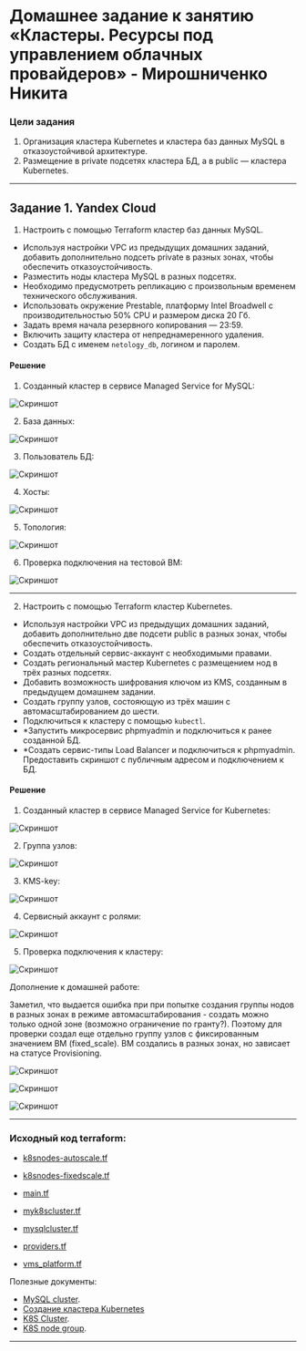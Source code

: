 # Домашнее задание к занятию «Кластеры. Ресурсы под управлением облачных провайдеров» - Мирошниченко Никита

### Цели задания 

1. Организация кластера Kubernetes и кластера баз данных MySQL в отказоустойчивой архитектуре.
2. Размещение в private подсетях кластера БД, а в public — кластера Kubernetes.

---
## Задание 1. Yandex Cloud

1. Настроить с помощью Terraform кластер баз данных MySQL.

 - Используя настройки VPC из предыдущих домашних заданий, добавить дополнительно подсеть private в разных зонах, чтобы обеспечить отказоустойчивость. 
 - Разместить ноды кластера MySQL в разных подсетях.
 - Необходимо предусмотреть репликацию с произвольным временем технического обслуживания.
 - Использовать окружение Prestable, платформу Intel Broadwell с производительностью 50% CPU и размером диска 20 Гб.
 - Задать время начала резервного копирования — 23:59.
 - Включить защиту кластера от непреднамеренного удаления.
 - Создать БД с именем `netology_db`, логином и паролем.

#### Решение

1) Созданный кластер в сервисе Managed Service for MySQL:

![Скриншот](https://github.com/Tourker/Git_HW/blob/main/HW_Cloud/img/4/z1_1.jpg)

2) База данных:

![Скриншот](https://github.com/Tourker/Git_HW/blob/main/HW_Cloud/img/4/z1_2.jpg)

3) Пользователь БД:

![Скриншот](https://github.com/Tourker/Git_HW/blob/main/HW_Cloud/img/4/z1_3.jpg)

4) Хосты:

![Скриншот](https://github.com/Tourker/Git_HW/blob/main/HW_Cloud/img/4/z1_4.jpg)

5) Топология:

![Скриншот](https://github.com/Tourker/Git_HW/blob/main/HW_Cloud/img/4/z1_5.jpg)

6) Проверка подключения на тестовой ВМ:

![Скриншот](https://github.com/Tourker/Git_HW/blob/main/HW_Cloud/img/4/z1_6.jpg)

---

2. Настроить с помощью Terraform кластер Kubernetes.

 - Используя настройки VPC из предыдущих домашних заданий, добавить дополнительно две подсети public в разных зонах, чтобы обеспечить отказоустойчивость.
 - Создать отдельный сервис-аккаунт с необходимыми правами. 
 - Создать региональный мастер Kubernetes с размещением нод в трёх разных подсетях.
 - Добавить возможность шифрования ключом из KMS, созданным в предыдущем домашнем задании.
 - Создать группу узлов, состояющую из трёх машин с автомасштабированием до шести.
 - Подключиться к кластеру с помощью `kubectl`.
 - *Запустить микросервис phpmyadmin и подключиться к ранее созданной БД.
 - *Создать сервис-типы Load Balancer и подключиться к phpmyadmin. Предоставить скриншот с публичным адресом и подключением к БД.

#### Решение

1) Созданный кластер в сервисе Managed Service for Kubernetes:

![Скриншот](https://github.com/Tourker/Git_HW/blob/main/HW_Cloud/img/4/z2_1.jp)

2) Группа узлов:

![Скриншот](https://github.com/Tourker/Git_HW/blob/main/HW_Cloud/img/4/z2_2.jpg)

3) KMS-key:

![Скриншот](https://github.com/Tourker/Git_HW/blob/main/HW_Cloud/img/4/z2_3.jpg)

4) Сервисный аккаунт с ролями:

![Скриншот](https://github.com/Tourker/Git_HW/blob/main/HW_Cloud/img/4/z2_4.jpg)

5) Проверка подключения к кластеру:

![Скриншот](https://github.com/Tourker/Git_HW/blob/main/HW_Cloud/img/4/z2_5.jpg)

Дополнение к домашней работе:

Заметил, что выдается ошибка при при попытке создания группы нодов в разных зонах в режиме автомасштабирования - создать можно только одной зоне (возможно ограничение по гранту?). Поэтому для проверки создал еще отдельно группу узлов с фиксированным значением ВМ (fixed_scale). ВМ создались в разных зонах, но зависает на статусе Provisioning.

![Скриншот](https://github.com/Tourker/Git_HW/blob/main/HW_Cloud/img/4/z2_6.jpg)

![Скриншот](https://github.com/Tourker/Git_HW/blob/main/HW_Cloud/img/4/z2_7.jpg)

![Скриншот](https://github.com/Tourker/Git_HW/blob/main/HW_Cloud/img/4/z2_8.jpg)


---

### Исходный код terraform:

- [k8snodes-autoscale.tf](https://github.com/Tourker/Git_HW/blob/main/HW_Cloud/4/src/k8snodes-autoscale.tf)

- [k8snodes-fixedscale.tf](https://github.com/Tourker/Git_HW/blob/main/HW_Cloud/4/src/k8snodes-fixedscale.tf)

- [main.tf](https://github.com/Tourker/Git_HW/blob/main/HW_Cloud/4/src/main.tf)

- [myk8scluster.tf](https://github.com/Tourker/Git_HW/blob/main/HW_Cloud/4/src/myk8scluster.tf)

- [mysqlcluster.tf](https://github.com/Tourker/Git_HW/blob/main/HW_Cloud/4/src/mysqlcluster.tf)

- [providers.tf](https://github.com/Tourker/Git_HW/blob/main/HW_Cloud/4/src/providers.tf)

- [vms_platform.tf](https://github.com/Tourker/Git_HW/blob/main/HW_Cloud/4/src/vms_platform.tf)


Полезные документы:

- [MySQL cluster](https://registry.terraform.io/providers/yandex-cloud/yandex/latest/docs/resources/mdb_mysql_cluster).
- [Создание кластера Kubernetes](https://cloud.yandex.ru/docs/managed-kubernetes/operations/kubernetes-cluster/kubernetes-cluster-create)
- [K8S Cluster](https://registry.terraform.io/providers/yandex-cloud/yandex/latest/docs/resources/kubernetes_cluster).
- [K8S node group](https://registry.terraform.io/providers/yandex-cloud/yandex/latest/docs/resources/kubernetes_node_group).

--- 